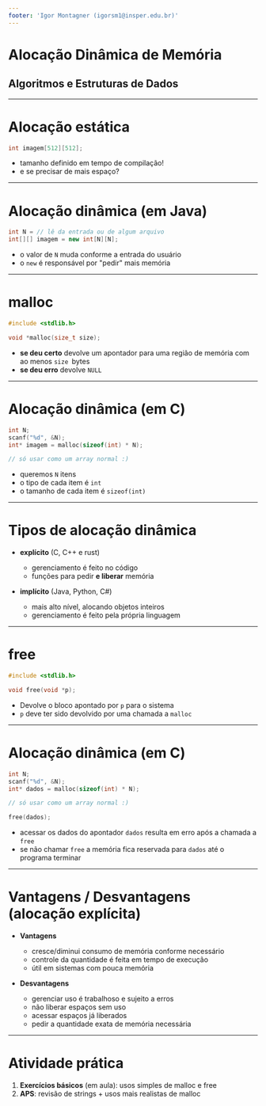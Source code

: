 ```yaml
---
footer: 'Igor Montagner (igorsm1@insper.edu.br)'
---
```


<!-- _class: front -->


# Alocação Dinâmica de Memória

## Algoritmos e Estruturas de Dados

--------

# Alocação estática

```c
int imagem[512][512];
```

- tamanho definido em tempo de compilação!
- e se precisar de mais espaço?

-----

# Alocação dinâmica (em Java)

```java
int N = // lê da entrada ou de algum arquivo
int[][] imagem = new int[N][N];
```

- o valor de `N` muda conforme a entrada do usuário
- o `new` é responsável por "pedir" mais memória
----

# malloc

```c
#include <stdlib.h>

void *malloc(size_t size);
```

- **se deu certo** devolve um apontador para uma região de memória com ao menos `size `bytes
- **se deu erro** devolve `NULL`

---

# Alocação dinâmica (em C)

```C
int N;
scanf("%d", &N);
int* imagem = malloc(sizeof(int) * N);

// só usar como um array normal :)
```

- queremos `N` itens
- o tipo de cada item é `int`
- o tamanho de cada item é `sizeof(int)`

--------------

# Tipos de alocação dinâmica

- **explícito** (C, C++ e rust)
    - gerenciamento é feito no código
    - funções para pedir **e liberar** memória

- **implícito** (Java, Python, C#)
    - mais alto nível, alocando objetos inteiros
    - gerenciamento é feito pela própria linguagem

----

# free

```c
#include <stdlib.h>

void free(void *p);
```

- Devolve o bloco apontado por `p` para o sistema
- `p` deve ter sido devolvido por uma chamada a `malloc`

--- 

# Alocação dinâmica (em C)

```C
int N;
scanf("%d", &N);
int* dados = malloc(sizeof(int) * N);

// só usar como um array normal :)

free(dados);

```

- acessar os dados do apontador `dados` resulta em erro após a chamada a `free`
- se não chamar `free` a memória fica reservada para `dados` até o programa terminar

--------------

# Vantagens / Desvantagens (alocação explícita)

- **Vantagens**
    - cresce/diminui consumo de memória conforme necessário
    - controle da quantidade é feita em tempo de execução
    - útil em sistemas com pouca memória

- **Desvantagens**
    - gerenciar uso é trabalhoso e sujeito a erros
    - não liberar espaços sem uso
    - acessar espaços já liberados
    - pedir a quantidade exata de memória necessária

---

# Atividade prática

1. **Exercícios básicos** (em aula): usos simples de malloc e free
2. **APS**: revisão de strings + usos mais realistas de malloc
